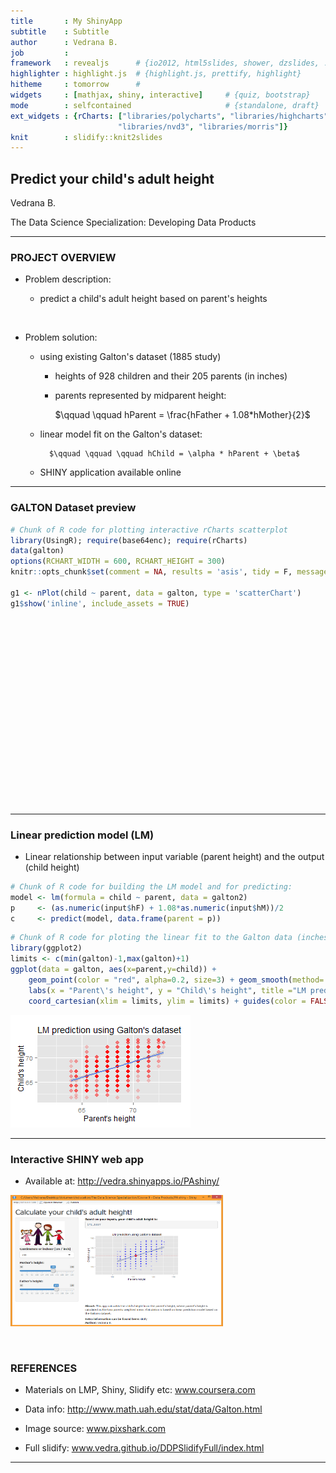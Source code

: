 ```yaml
---
title       : My ShinyApp
subtitle    : Subtitle
author      : Vedrana B.
job         : 
framework   : revealjs      # {io2012, html5slides, shower, dzslides, ...}
highlighter : highlight.js  # {highlight.js, prettify, highlight}
hitheme     : tomorrow      # 
widgets     : [mathjax, shiny, interactive]     # {quiz, bootstrap}
mode        : selfcontained                     # {standalone, draft}
ext_widgets : {rCharts: ["libraries/polycharts", "libraries/highcharts", 
                        "libraries/nvd3", "libraries/morris"]} 
knit        : slidify::knit2slides
---
```



## Predict your child's adult height

Vedrana B.

The Data Science Specialization: Developing Data Products


---

### PROJECT OVERVIEW

- Problem description: 
  
  - predict a child's adult height based on parent's heights

<p> &nbsp </p>

- Problem solution:

  - using existing Galton's dataset (1885 study)
  
      - heights of 928 children and their 205 parents (in inches)
    
      - parents represented by midparent height: 
    
          $\qquad \qquad hParent = \frac{hFather + 1.08*hMother}{2}$
      
  - linear model fit on the Galton's dataset:
  
          $\qquad \qquad \qquad hChild = \alpha * hParent + \beta$
  
  - SHINY application available online

---

### GALTON Dataset preview 




```r
# Chunk of R code for plotting interactive rCharts scatterplot
library(UsingR); require(base64enc); require(rCharts)
data(galton)
options(RCHART_WIDTH = 600, RCHART_HEIGHT = 300)
knitr::opts_chunk$set(comment = NA, results = 'asis', tidy = F, message = T)

g1 <- nPlot(child ~ parent, data = galton, type = 'scatterChart')
g1$show('inline', include_assets = TRUE)
```

<link rel='stylesheet' href=C:/Users/Vedrana/Documents/R/win-library/3.2/rCharts/libraries/nvd3/css/nv.d3.css>
<link rel='stylesheet' href=C:/Users/Vedrana/Documents/R/win-library/3.2/rCharts/libraries/nvd3/css/rNVD3.css>
<script type='text/javascript' src=C:/Users/Vedrana/Documents/R/win-library/3.2/rCharts/libraries/nvd3/js/jquery-1.8.2.min.js></script>
<script type='text/javascript' src=C:/Users/Vedrana/Documents/R/win-library/3.2/rCharts/libraries/nvd3/js/d3.v3.min.js></script>
<script type='text/javascript' src=C:/Users/Vedrana/Documents/R/win-library/3.2/rCharts/libraries/nvd3/js/nv.d3.min-new.js></script>
<script type='text/javascript' src=C:/Users/Vedrana/Documents/R/win-library/3.2/rCharts/libraries/nvd3/js/fisheye.js></script> 
 <style>
  .rChart {
    display: block;
    margin-left: auto; 
    margin-right: auto;
    width: 600px;
    height: 300px;
  }  
  </style>
<div id = 'chart151464a01ab3' class = 'rChart nvd3'></div>
<script type='text/javascript'>
 $(document).ready(function(){
      drawchart151464a01ab3()
    });
    function drawchart151464a01ab3(){  
      var opts = {
 "dom": "chart151464a01ab3",
"width":    600,
"height":    300,
"x": "parent",
"y": "child",
"type": "scatterChart",
"id": "chart151464a01ab3" 
},
        data = [
 {
 "child":           61.7,
"parent":           70.5 
},
{
 "child":           61.7,
"parent":           68.5 
},
{
 "child":           61.7,
"parent":           65.5 
},
{
 "child":           61.7,
"parent":           64.5 
},
{
 "child":           61.7,
"parent":             64 
},
{
 "child":           62.2,
"parent":           67.5 
},
{
 "child":           62.2,
"parent":           67.5 
},
{
 "child":           62.2,
"parent":           67.5 
},
{
 "child":           62.2,
"parent":           66.5 
},
{
 "child":           62.2,
"parent":           66.5 
},
{
 "child":           62.2,
"parent":           66.5 
},
{
 "child":           62.2,
"parent":           64.5 
},
{
 "child":           63.2,
"parent":           70.5 
},
{
 "child":           63.2,
"parent":           69.5 
},
{
 "child":           63.2,
"parent":           68.5 
},
{
 "child":           63.2,
"parent":           68.5 
},
{
 "child":           63.2,
"parent":           68.5 
},
{
 "child":           63.2,
"parent":           68.5 
},
{
 "child":           63.2,
"parent":           68.5 
},
{
 "child":           63.2,
"parent":           68.5 
},
{
 "child":           63.2,
"parent":           68.5 
},
{
 "child":           63.2,
"parent":           67.5 
},
{
 "child":           63.2,
"parent":           67.5 
},
{
 "child":           63.2,
"parent":           67.5 
},
{
 "child":           63.2,
"parent":           67.5 
},
{
 "child":           63.2,
"parent":           67.5 
},
{
 "child":           63.2,
"parent":           66.5 
},
{
 "child":           63.2,
"parent":           66.5 
},
{
 "child":           63.2,
"parent":           66.5 
},
{
 "child":           63.2,
"parent":           65.5 
},
{
 "child":           63.2,
"parent":           65.5 
},
{
 "child":           63.2,
"parent":           65.5 
},
{
 "child":           63.2,
"parent":           65.5 
},
{
 "child":           63.2,
"parent":           65.5 
},
{
 "child":           63.2,
"parent":           65.5 
},
{
 "child":           63.2,
"parent":           65.5 
},
{
 "child":           63.2,
"parent":           65.5 
},
{
 "child":           63.2,
"parent":           65.5 
},
{
 "child":           63.2,
"parent":           64.5 
},
{
 "child":           63.2,
"parent":           64.5 
},
{
 "child":           63.2,
"parent":           64.5 
},
{
 "child":           63.2,
"parent":           64.5 
},
{
 "child":           63.2,
"parent":             64 
},
{
 "child":           63.2,
"parent":             64 
},
{
 "child":           64.2,
"parent":           69.5 
},
{
 "child":           64.2,
"parent":           69.5 
},
{
 "child":           64.2,
"parent":           69.5 
},
{
 "child":           64.2,
"parent":           69.5 
},
{
 "child":           64.2,
"parent":           69.5 
},
{
 "child":           64.2,
"parent":           69.5 
},
{
 "child":           64.2,
"parent":           69.5 
},
{
 "child":           64.2,
"parent":           69.5 
},
{
 "child":           64.2,
"parent":           69.5 
},
{
 "child":           64.2,
"parent":           69.5 
},
{
 "child":           64.2,
"parent":           69.5 
},
{
 "child":           64.2,
"parent":           69.5 
},
{
 "child":           64.2,
"parent":           69.5 
},
{
 "child":           64.2,
"parent":           69.5 
},
{
 "child":           64.2,
"parent":           69.5 
},
{
 "child":           64.2,
"parent":           69.5 
},
{
 "child":           64.2,
"parent":           68.5 
},
{
 "child":           64.2,
"parent":           68.5 
},
{
 "child":           64.2,
"parent":           68.5 
},
{
 "child":           64.2,
"parent":           68.5 
},
{
 "child":           64.2,
"parent":           68.5 
},
{
 "child":           64.2,
"parent":           68.5 
},
{
 "child":           64.2,
"parent":           68.5 
},
{
 "child":           64.2,
"parent":           68.5 
},
{
 "child":           64.2,
"parent":           68.5 
},
{
 "child":           64.2,
"parent":           68.5 
},
{
 "child":           64.2,
"parent":           68.5 
},
{
 "child":           64.2,
"parent":           67.5 
},
{
 "child":           64.2,
"parent":           67.5 
},
{
 "child":           64.2,
"parent":           67.5 
},
{
 "child":           64.2,
"parent":           67.5 
},
{
 "child":           64.2,
"parent":           67.5 
},
{
 "child":           64.2,
"parent":           67.5 
},
{
 "child":           64.2,
"parent":           67.5 
},
{
 "child":           64.2,
"parent":           67.5 
},
{
 "child":           64.2,
"parent":           67.5 
},
{
 "child":           64.2,
"parent":           67.5 
},
{
 "child":           64.2,
"parent":           67.5 
},
{
 "child":           64.2,
"parent":           67.5 
},
{
 "child":           64.2,
"parent":           67.5 
},
{
 "child":           64.2,
"parent":           67.5 
},
{
 "child":           64.2,
"parent":           66.5 
},
{
 "child":           64.2,
"parent":           66.5 
},
{
 "child":           64.2,
"parent":           66.5 
},
{
 "child":           64.2,
"parent":           66.5 
},
{
 "child":           64.2,
"parent":           66.5 
},
{
 "child":           64.2,
"parent":           65.5 
},
{
 "child":           64.2,
"parent":           65.5 
},
{
 "child":           64.2,
"parent":           65.5 
},
{
 "child":           64.2,
"parent":           65.5 
},
{
 "child":           64.2,
"parent":           65.5 
},
{
 "child":           64.2,
"parent":           64.5 
},
{
 "child":           64.2,
"parent":           64.5 
},
{
 "child":           64.2,
"parent":           64.5 
},
{
 "child":           64.2,
"parent":           64.5 
},
{
 "child":           64.2,
"parent":             64 
},
{
 "child":           64.2,
"parent":             64 
},
{
 "child":           64.2,
"parent":             64 
},
{
 "child":           64.2,
"parent":             64 
},
{
 "child":           65.2,
"parent":           71.5 
},
{
 "child":           65.2,
"parent":           70.5 
},
{
 "child":           65.2,
"parent":           69.5 
},
{
 "child":           65.2,
"parent":           69.5 
},
{
 "child":           65.2,
"parent":           69.5 
},
{
 "child":           65.2,
"parent":           69.5 
},
{
 "child":           65.2,
"parent":           68.5 
},
{
 "child":           65.2,
"parent":           68.5 
},
{
 "child":           65.2,
"parent":           68.5 
},
{
 "child":           65.2,
"parent":           68.5 
},
{
 "child":           65.2,
"parent":           68.5 
},
{
 "child":           65.2,
"parent":           68.5 
},
{
 "child":           65.2,
"parent":           68.5 
},
{
 "child":           65.2,
"parent":           68.5 
},
{
 "child":           65.2,
"parent":           68.5 
},
{
 "child":           65.2,
"parent":           68.5 
},
{
 "child":           65.2,
"parent":           68.5 
},
{
 "child":           65.2,
"parent":           68.5 
},
{
 "child":           65.2,
"parent":           68.5 
},
{
 "child":           65.2,
"parent":           68.5 
},
{
 "child":           65.2,
"parent":           68.5 
},
{
 "child":           65.2,
"parent":           68.5 
},
{
 "child":           65.2,
"parent":           67.5 
},
{
 "child":           65.2,
"parent":           67.5 
},
{
 "child":           65.2,
"parent":           67.5 
},
{
 "child":           65.2,
"parent":           67.5 
},
{
 "child":           65.2,
"parent":           67.5 
},
{
 "child":           65.2,
"parent":           67.5 
},
{
 "child":           65.2,
"parent":           67.5 
},
{
 "child":           65.2,
"parent":           67.5 
},
{
 "child":           65.2,
"parent":           67.5 
},
{
 "child":           65.2,
"parent":           67.5 
},
{
 "child":           65.2,
"parent":           67.5 
},
{
 "child":           65.2,
"parent":           67.5 
},
{
 "child":           65.2,
"parent":           67.5 
},
{
 "child":           65.2,
"parent":           67.5 
},
{
 "child":           65.2,
"parent":           67.5 
},
{
 "child":           65.2,
"parent":           66.5 
},
{
 "child":           65.2,
"parent":           66.5 
},
{
 "child":           65.2,
"parent":           65.5 
},
{
 "child":           65.2,
"parent":           65.5 
},
{
 "child":           65.2,
"parent":           65.5 
},
{
 "child":           65.2,
"parent":           65.5 
},
{
 "child":           65.2,
"parent":           65.5 
},
{
 "child":           65.2,
"parent":           65.5 
},
{
 "child":           65.2,
"parent":           65.5 
},
{
 "child":           65.2,
"parent":           64.5 
},
{
 "child":           65.2,
"parent":             64 
},
{
 "child":           66.2,
"parent":           71.5 
},
{
 "child":           66.2,
"parent":           71.5 
},
{
 "child":           66.2,
"parent":           71.5 
},
{
 "child":           66.2,
"parent":           70.5 
},
{
 "child":           66.2,
"parent":           69.5 
},
{
 "child":           66.2,
"parent":           69.5 
},
{
 "child":           66.2,
"parent":           69.5 
},
{
 "child":           66.2,
"parent":           69.5 
},
{
 "child":           66.2,
"parent":           69.5 
},
{
 "child":           66.2,
"parent":           69.5 
},
{
 "child":           66.2,
"parent":           69.5 
},
{
 "child":           66.2,
"parent":           69.5 
},
{
 "child":           66.2,
"parent":           69.5 
},
{
 "child":           66.2,
"parent":           69.5 
},
{
 "child":           66.2,
"parent":           69.5 
},
{
 "child":           66.2,
"parent":           69.5 
},
{
 "child":           66.2,
"parent":           69.5 
},
{
 "child":           66.2,
"parent":           69.5 
},
{
 "child":           66.2,
"parent":           69.5 
},
{
 "child":           66.2,
"parent":           69.5 
},
{
 "child":           66.2,
"parent":           69.5 
},
{
 "child":           66.2,
"parent":           68.5 
},
{
 "child":           66.2,
"parent":           68.5 
},
{
 "child":           66.2,
"parent":           68.5 
},
{
 "child":           66.2,
"parent":           68.5 
},
{
 "child":           66.2,
"parent":           68.5 
},
{
 "child":           66.2,
"parent":           68.5 
},
{
 "child":           66.2,
"parent":           68.5 
},
{
 "child":           66.2,
"parent":           68.5 
},
{
 "child":           66.2,
"parent":           68.5 
},
{
 "child":           66.2,
"parent":           68.5 
},
{
 "child":           66.2,
"parent":           68.5 
},
{
 "child":           66.2,
"parent":           68.5 
},
{
 "child":           66.2,
"parent":           68.5 
},
{
 "child":           66.2,
"parent":           68.5 
},
{
 "child":           66.2,
"parent":           68.5 
},
{
 "child":           66.2,
"parent":           68.5 
},
{
 "child":           66.2,
"parent":           68.5 
},
{
 "child":           66.2,
"parent":           68.5 
},
{
 "child":           66.2,
"parent":           68.5 
},
{
 "child":           66.2,
"parent":           68.5 
},
{
 "child":           66.2,
"parent":           68.5 
},
{
 "child":           66.2,
"parent":           68.5 
},
{
 "child":           66.2,
"parent":           68.5 
},
{
 "child":           66.2,
"parent":           68.5 
},
{
 "child":           66.2,
"parent":           68.5 
},
{
 "child":           66.2,
"parent":           67.5 
},
{
 "child":           66.2,
"parent":           67.5 
},
{
 "child":           66.2,
"parent":           67.5 
},
{
 "child":           66.2,
"parent":           67.5 
},
{
 "child":           66.2,
"parent":           67.5 
},
{
 "child":           66.2,
"parent":           67.5 
},
{
 "child":           66.2,
"parent":           67.5 
},
{
 "child":           66.2,
"parent":           67.5 
},
{
 "child":           66.2,
"parent":           67.5 
},
{
 "child":           66.2,
"parent":           67.5 
},
{
 "child":           66.2,
"parent":           67.5 
},
{
 "child":           66.2,
"parent":           67.5 
},
{
 "child":           66.2,
"parent":           67.5 
},
{
 "child":           66.2,
"parent":           67.5 
},
{
 "child":           66.2,
"parent":           67.5 
},
{
 "child":           66.2,
"parent":           67.5 
},
{
 "child":           66.2,
"parent":           67.5 
},
{
 "child":           66.2,
"parent":           67.5 
},
{
 "child":           66.2,
"parent":           67.5 
},
{
 "child":           66.2,
"parent":           67.5 
},
{
 "child":           66.2,
"parent":           67.5 
},
{
 "child":           66.2,
"parent":           67.5 
},
{
 "child":           66.2,
"parent":           67.5 
},
{
 "child":           66.2,
"parent":           67.5 
},
{
 "child":           66.2,
"parent":           67.5 
},
{
 "child":           66.2,
"parent":           67.5 
},
{
 "child":           66.2,
"parent":           67.5 
},
{
 "child":           66.2,
"parent":           67.5 
},
{
 "child":           66.2,
"parent":           67.5 
},
{
 "child":           66.2,
"parent":           67.5 
},
{
 "child":           66.2,
"parent":           67.5 
},
{
 "child":           66.2,
"parent":           67.5 
},
{
 "child":           66.2,
"parent":           67.5 
},
{
 "child":           66.2,
"parent":           67.5 
},
{
 "child":           66.2,
"parent":           67.5 
},
{
 "child":           66.2,
"parent":           67.5 
},
{
 "child":           66.2,
"parent":           66.5 
},
{
 "child":           66.2,
"parent":           66.5 
},
{
 "child":           66.2,
"parent":           66.5 
},
{
 "child":           66.2,
"parent":           66.5 
},
{
 "child":           66.2,
"parent":           66.5 
},
{
 "child":           66.2,
"parent":           66.5 
},
{
 "child":           66.2,
"parent":           66.5 
},
{
 "child":           66.2,
"parent":           66.5 
},
{
 "child":           66.2,
"parent":           66.5 
},
{
 "child":           66.2,
"parent":           66.5 
},
{
 "child":           66.2,
"parent":           66.5 
},
{
 "child":           66.2,
"parent":           66.5 
},
{
 "child":           66.2,
"parent":           66.5 
},
{
 "child":           66.2,
"parent":           66.5 
},
{
 "child":           66.2,
"parent":           66.5 
},
{
 "child":           66.2,
"parent":           66.5 
},
{
 "child":           66.2,
"parent":           66.5 
},
{
 "child":           66.2,
"parent":           65.5 
},
{
 "child":           66.2,
"parent":           65.5 
},
{
 "child":           66.2,
"parent":           65.5 
},
{
 "child":           66.2,
"parent":           65.5 
},
{
 "child":           66.2,
"parent":           65.5 
},
{
 "child":           66.2,
"parent":           65.5 
},
{
 "child":           66.2,
"parent":           65.5 
},
{
 "child":           66.2,
"parent":           65.5 
},
{
 "child":           66.2,
"parent":           65.5 
},
{
 "child":           66.2,
"parent":           65.5 
},
{
 "child":           66.2,
"parent":           65.5 
},
{
 "child":           66.2,
"parent":           64.5 
},
{
 "child":           66.2,
"parent":           64.5 
},
{
 "child":           66.2,
"parent":           64.5 
},
{
 "child":           66.2,
"parent":           64.5 
},
{
 "child":           66.2,
"parent":           64.5 
},
{
 "child":           66.2,
"parent":             64 
},
{
 "child":           66.2,
"parent":             64 
},
{
 "child":           67.2,
"parent":           71.5 
},
{
 "child":           67.2,
"parent":           71.5 
},
{
 "child":           67.2,
"parent":           71.5 
},
{
 "child":           67.2,
"parent":           71.5 
},
{
 "child":           67.2,
"parent":           70.5 
},
{
 "child":           67.2,
"parent":           70.5 
},
{
 "child":           67.2,
"parent":           70.5 
},
{
 "child":           67.2,
"parent":           69.5 
},
{
 "child":           67.2,
"parent":           69.5 
},
{
 "child":           67.2,
"parent":           69.5 
},
{
 "child":           67.2,
"parent":           69.5 
},
{
 "child":           67.2,
"parent":           69.5 
},
{
 "child":           67.2,
"parent":           69.5 
},
{
 "child":           67.2,
"parent":           69.5 
},
{
 "child":           67.2,
"parent":           69.5 
},
{
 "child":           67.2,
"parent":           69.5 
},
{
 "child":           67.2,
"parent":           69.5 
},
{
 "child":           67.2,
"parent":           69.5 
},
{
 "child":           67.2,
"parent":           69.5 
},
{
 "child":           67.2,
"parent":           69.5 
},
{
 "child":           67.2,
"parent":           69.5 
},
{
 "child":           67.2,
"parent":           69.5 
},
{
 "child":           67.2,
"parent":           69.5 
},
{
 "child":           67.2,
"parent":           69.5 
},
{
 "child":           67.2,
"parent":           69.5 
},
{
 "child":           67.2,
"parent":           69.5 
},
{
 "child":           67.2,
"parent":           69.5 
},
{
 "child":           67.2,
"parent":           69.5 
},
{
 "child":           67.2,
"parent":           69.5 
},
{
 "child":           67.2,
"parent":           69.5 
},
{
 "child":           67.2,
"parent":           69.5 
},
{
 "child":           67.2,
"parent":           69.5 
},
{
 "child":           67.2,
"parent":           69.5 
},
{
 "child":           67.2,
"parent":           69.5 
},
{
 "child":           67.2,
"parent":           68.5 
},
{
 "child":           67.2,
"parent":           68.5 
},
{
 "child":           67.2,
"parent":           68.5 
},
{
 "child":           67.2,
"parent":           68.5 
},
{
 "child":           67.2,
"parent":           68.5 
},
{
 "child":           67.2,
"parent":           68.5 
},
{
 "child":           67.2,
"parent":           68.5 
},
{
 "child":           67.2,
"parent":           68.5 
},
{
 "child":           67.2,
"parent":           68.5 
},
{
 "child":           67.2,
"parent":           68.5 
},
{
 "child":           67.2,
"parent":           68.5 
},
{
 "child":           67.2,
"parent":           68.5 
},
{
 "child":           67.2,
"parent":           68.5 
},
{
 "child":           67.2,
"parent":           68.5 
},
{
 "child":           67.2,
"parent":           68.5 
},
{
 "child":           67.2,
"parent":           68.5 
},
{
 "child":           67.2,
"parent":           68.5 
},
{
 "child":           67.2,
"parent":           68.5 
},
{
 "child":           67.2,
"parent":           68.5 
},
{
 "child":           67.2,
"parent":           68.5 
},
{
 "child":           67.2,
"parent":           68.5 
},
{
 "child":           67.2,
"parent":           68.5 
},
{
 "child":           67.2,
"parent":           68.5 
},
{
 "child":           67.2,
"parent":           68.5 
},
{
 "child":           67.2,
"parent":           68.5 
},
{
 "child":           67.2,
"parent":           68.5 
},
{
 "child":           67.2,
"parent":           68.5 
},
{
 "child":           67.2,
"parent":           68.5 
},
{
 "child":           67.2,
"parent":           68.5 
},
{
 "child":           67.2,
"parent":           68.5 
},
{
 "child":           67.2,
"parent":           68.5 
},
{
 "child":           67.2,
"parent":           67.5 
},
{
 "child":           67.2,
"parent":           67.5 
},
{
 "child":           67.2,
"parent":           67.5 
},
{
 "child":           67.2,
"parent":           67.5 
},
{
 "child":           67.2,
"parent":           67.5 
},
{
 "child":           67.2,
"parent":           67.5 
},
{
 "child":           67.2,
"parent":           67.5 
},
{
 "child":           67.2,
"parent":           67.5 
},
{
 "child":           67.2,
"parent":           67.5 
},
{
 "child":           67.2,
"parent":           67.5 
},
{
 "child":           67.2,
"parent":           67.5 
},
{
 "child":           67.2,
"parent":           67.5 
},
{
 "child":           67.2,
"parent":           67.5 
},
{
 "child":           67.2,
"parent":           67.5 
},
{
 "child":           67.2,
"parent":           67.5 
},
{
 "child":           67.2,
"parent":           67.5 
},
{
 "child":           67.2,
"parent":           67.5 
},
{
 "child":           67.2,
"parent":           67.5 
},
{
 "child":           67.2,
"parent":           67.5 
},
{
 "child":           67.2,
"parent":           67.5 
},
{
 "child":           67.2,
"parent":           67.5 
},
{
 "child":           67.2,
"parent":           67.5 
},
{
 "child":           67.2,
"parent":           67.5 
},
{
 "child":           67.2,
"parent":           67.5 
},
{
 "child":           67.2,
"parent":           67.5 
},
{
 "child":           67.2,
"parent":           67.5 
},
{
 "child":           67.2,
"parent":           67.5 
},
{
 "child":           67.2,
"parent":           67.5 
},
{
 "child":           67.2,
"parent":           67.5 
},
{
 "child":           67.2,
"parent":           67.5 
},
{
 "child":           67.2,
"parent":           67.5 
},
{
 "child":           67.2,
"parent":           67.5 
},
{
 "child":           67.2,
"parent":           67.5 
},
{
 "child":           67.2,
"parent":           67.5 
},
{
 "child":           67.2,
"parent":           67.5 
},
{
 "child":           67.2,
"parent":           67.5 
},
{
 "child":           67.2,
"parent":           67.5 
},
{
 "child":           67.2,
"parent":           67.5 
},
{
 "child":           67.2,
"parent":           66.5 
},
{
 "child":           67.2,
"parent":           66.5 
},
{
 "child":           67.2,
"parent":           66.5 
},
{
 "child":           67.2,
"parent":           66.5 
},
{
 "child":           67.2,
"parent":           66.5 
},
{
 "child":           67.2,
"parent":           66.5 
},
{
 "child":           67.2,
"parent":           66.5 
},
{
 "child":           67.2,
"parent":           66.5 
},
{
 "child":           67.2,
"parent":           66.5 
},
{
 "child":           67.2,
"parent":           66.5 
},
{
 "child":           67.2,
"parent":           66.5 
},
{
 "child":           67.2,
"parent":           66.5 
},
{
 "child":           67.2,
"parent":           66.5 
},
{
 "child":           67.2,
"parent":           66.5 
},
{
 "child":           67.2,
"parent":           66.5 
},
{
 "child":           67.2,
"parent":           66.5 
},
{
 "child":           67.2,
"parent":           66.5 
},
{
 "child":           67.2,
"parent":           65.5 
},
{
 "child":           67.2,
"parent":           65.5 
},
{
 "child":           67.2,
"parent":           65.5 
},
{
 "child":           67.2,
"parent":           65.5 
},
{
 "child":           67.2,
"parent":           65.5 
},
{
 "child":           67.2,
"parent":           65.5 
},
{
 "child":           67.2,
"parent":           65.5 
},
{
 "child":           67.2,
"parent":           65.5 
},
{
 "child":           67.2,
"parent":           65.5 
},
{
 "child":           67.2,
"parent":           65.5 
},
{
 "child":           67.2,
"parent":           65.5 
},
{
 "child":           67.2,
"parent":           64.5 
},
{
 "child":           67.2,
"parent":           64.5 
},
{
 "child":           67.2,
"parent":           64.5 
},
{
 "child":           67.2,
"parent":           64.5 
},
{
 "child":           67.2,
"parent":           64.5 
},
{
 "child":           67.2,
"parent":             64 
},
{
 "child":           67.2,
"parent":             64 
},
{
 "child":           68.2,
"parent":           72.5 
},
{
 "child":           68.2,
"parent":           71.5 
},
{
 "child":           68.2,
"parent":           71.5 
},
{
 "child":           68.2,
"parent":           71.5 
},
{
 "child":           68.2,
"parent":           70.5 
},
{
 "child":           68.2,
"parent":           70.5 
},
{
 "child":           68.2,
"parent":           70.5 
},
{
 "child":           68.2,
"parent":           70.5 
},
{
 "child":           68.2,
"parent":           70.5 
},
{
 "child":           68.2,
"parent":           70.5 
},
{
 "child":           68.2,
"parent":           70.5 
},
{
 "child":           68.2,
"parent":           70.5 
},
{
 "child":           68.2,
"parent":           70.5 
},
{
 "child":           68.2,
"parent":           70.5 
},
{
 "child":           68.2,
"parent":           70.5 
},
{
 "child":           68.2,
"parent":           70.5 
},
{
 "child":           68.2,
"parent":           69.5 
},
{
 "child":           68.2,
"parent":           69.5 
},
{
 "child":           68.2,
"parent":           69.5 
},
{
 "child":           68.2,
"parent":           69.5 
},
{
 "child":           68.2,
"parent":           69.5 
},
{
 "child":           68.2,
"parent":           69.5 
},
{
 "child":           68.2,
"parent":           69.5 
},
{
 "child":           68.2,
"parent":           69.5 
},
{
 "child":           68.2,
"parent":           69.5 
},
{
 "child":           68.2,
"parent":           69.5 
},
{
 "child":           68.2,
"parent":           69.5 
},
{
 "child":           68.2,
"parent":           69.5 
},
{
 "child":           68.2,
"parent":           69.5 
},
{
 "child":           68.2,
"parent":           69.5 
},
{
 "child":           68.2,
"parent":           69.5 
},
{
 "child":           68.2,
"parent":           69.5 
},
{
 "child":           68.2,
"parent":           69.5 
},
{
 "child":           68.2,
"parent":           69.5 
},
{
 "child":           68.2,
"parent":           69.5 
},
{
 "child":           68.2,
"parent":           69.5 
},
{
 "child":           68.2,
"parent":           68.5 
},
{
 "child":           68.2,
"parent":           68.5 
},
{
 "child":           68.2,
"parent":           68.5 
},
{
 "child":           68.2,
"parent":           68.5 
},
{
 "child":           68.2,
"parent":           68.5 
},
{
 "child":           68.2,
"parent":           68.5 
},
{
 "child":           68.2,
"parent":           68.5 
},
{
 "child":           68.2,
"parent":           68.5 
},
{
 "child":           68.2,
"parent":           68.5 
},
{
 "child":           68.2,
"parent":           68.5 
},
{
 "child":           68.2,
"parent":           68.5 
},
{
 "child":           68.2,
"parent":           68.5 
},
{
 "child":           68.2,
"parent":           68.5 
},
{
 "child":           68.2,
"parent":           68.5 
},
{
 "child":           68.2,
"parent":           68.5 
},
{
 "child":           68.2,
"parent":           68.5 
},
{
 "child":           68.2,
"parent":           68.5 
},
{
 "child":           68.2,
"parent":           68.5 
},
{
 "child":           68.2,
"parent":           68.5 
},
{
 "child":           68.2,
"parent":           68.5 
},
{
 "child":           68.2,
"parent":           68.5 
},
{
 "child":           68.2,
"parent":           68.5 
},
{
 "child":           68.2,
"parent":           68.5 
},
{
 "child":           68.2,
"parent":           68.5 
},
{
 "child":           68.2,
"parent":           68.5 
},
{
 "child":           68.2,
"parent":           68.5 
},
{
 "child":           68.2,
"parent":           68.5 
},
{
 "child":           68.2,
"parent":           68.5 
},
{
 "child":           68.2,
"parent":           68.5 
},
{
 "child":           68.2,
"parent":           68.5 
},
{
 "child":           68.2,
"parent":           68.5 
},
{
 "child":           68.2,
"parent":           68.5 
},
{
 "child":           68.2,
"parent":           68.5 
},
{
 "child":           68.2,
"parent":           68.5 
},
{
 "child":           68.2,
"parent":           67.5 
},
{
 "child":           68.2,
"parent":           67.5 
},
{
 "child":           68.2,
"parent":           67.5 
},
{
 "child":           68.2,
"parent":           67.5 
},
{
 "child":           68.2,
"parent":           67.5 
},
{
 "child":           68.2,
"parent":           67.5 
},
{
 "child":           68.2,
"parent":           67.5 
},
{
 "child":           68.2,
"parent":           67.5 
},
{
 "child":           68.2,
"parent":           67.5 
},
{
 "child":           68.2,
"parent":           67.5 
},
{
 "child":           68.2,
"parent":           67.5 
},
{
 "child":           68.2,
"parent":           67.5 
},
{
 "child":           68.2,
"parent":           67.5 
},
{
 "child":           68.2,
"parent":           67.5 
},
{
 "child":           68.2,
"parent":           67.5 
},
{
 "child":           68.2,
"parent":           67.5 
},
{
 "child":           68.2,
"parent":           67.5 
},
{
 "child":           68.2,
"parent":           67.5 
},
{
 "child":           68.2,
"parent":           67.5 
},
{
 "child":           68.2,
"parent":           67.5 
},
{
 "child":           68.2,
"parent":           67.5 
},
{
 "child":           68.2,
"parent":           67.5 
},
{
 "child":           68.2,
"parent":           67.5 
},
{
 "child":           68.2,
"parent":           67.5 
},
{
 "child":           68.2,
"parent":           67.5 
},
{
 "child":           68.2,
"parent":           67.5 
},
{
 "child":           68.2,
"parent":           67.5 
},
{
 "child":           68.2,
"parent":           67.5 
},
{
 "child":           68.2,
"parent":           66.5 
},
{
 "child":           68.2,
"parent":           66.5 
},
{
 "child":           68.2,
"parent":           66.5 
},
{
 "child":           68.2,
"parent":           66.5 
},
{
 "child":           68.2,
"parent":           66.5 
},
{
 "child":           68.2,
"parent":           66.5 
},
{
 "child":           68.2,
"parent":           66.5 
},
{
 "child":           68.2,
"parent":           66.5 
},
{
 "child":           68.2,
"parent":           66.5 
},
{
 "child":           68.2,
"parent":           66.5 
},
{
 "child":           68.2,
"parent":           66.5 
},
{
 "child":           68.2,
"parent":           66.5 
},
{
 "child":           68.2,
"parent":           66.5 
},
{
 "child":           68.2,
"parent":           66.5 
},
{
 "child":           68.2,
"parent":           65.5 
},
{
 "child":           68.2,
"parent":           65.5 
},
{
 "child":           68.2,
"parent":           65.5 
},
{
 "child":           68.2,
"parent":           65.5 
},
{
 "child":           68.2,
"parent":           65.5 
},
{
 "child":           68.2,
"parent":           65.5 
},
{
 "child":           68.2,
"parent":           65.5 
},
{
 "child":           68.2,
"parent":             64 
},
{
 "child":           69.2,
"parent":           72.5 
},
{
 "child":           69.2,
"parent":           72.5 
},
{
 "child":           69.2,
"parent":           71.5 
},
{
 "child":           69.2,
"parent":           71.5 
},
{
 "child":           69.2,
"parent":           71.5 
},
{
 "child":           69.2,
"parent":           71.5 
},
{
 "child":           69.2,
"parent":           71.5 
},
{
 "child":           69.2,
"parent":           70.5 
},
{
 "child":           69.2,
"parent":           70.5 
},
{
 "child":           69.2,
"parent":           70.5 
},
{
 "child":           69.2,
"parent":           70.5 
},
{
 "child":           69.2,
"parent":           70.5 
},
{
 "child":           69.2,
"parent":           70.5 
},
{
 "child":           69.2,
"parent":           70.5 
},
{
 "child":           69.2,
"parent":           70.5 
},
{
 "child":           69.2,
"parent":           70.5 
},
{
 "child":           69.2,
"parent":           70.5 
},
{
 "child":           69.2,
"parent":           70.5 
},
{
 "child":           69.2,
"parent":           70.5 
},
{
 "child":           69.2,
"parent":           70.5 
},
{
 "child":           69.2,
"parent":           70.5 
},
{
 "child":           69.2,
"parent":           70.5 
},
{
 "child":           69.2,
"parent":           70.5 
},
{
 "child":           69.2,
"parent":           70.5 
},
{
 "child":           69.2,
"parent":           70.5 
},
{
 "child":           69.2,
"parent":           69.5 
},
{
 "child":           69.2,
"parent":           69.5 
},
{
 "child":           69.2,
"parent":           69.5 
},
{
 "child":           69.2,
"parent":           69.5 
},
{
 "child":           69.2,
"parent":           69.5 
},
{
 "child":           69.2,
"parent":           69.5 
},
{
 "child":           69.2,
"parent":           69.5 
},
{
 "child":           69.2,
"parent":           69.5 
},
{
 "child":           69.2,
"parent":           69.5 
},
{
 "child":           69.2,
"parent":           69.5 
},
{
 "child":           69.2,
"parent":           69.5 
},
{
 "child":           69.2,
"parent":           69.5 
},
{
 "child":           69.2,
"parent":           69.5 
},
{
 "child":           69.2,
"parent":           69.5 
},
{
 "child":           69.2,
"parent":           69.5 
},
{
 "child":           69.2,
"parent":           69.5 
},
{
 "child":           69.2,
"parent":           69.5 
},
{
 "child":           69.2,
"parent":           69.5 
},
{
 "child":           69.2,
"parent":           69.5 
},
{
 "child":           69.2,
"parent":           69.5 
},
{
 "child":           69.2,
"parent":           69.5 
},
{
 "child":           69.2,
"parent":           69.5 
},
{
 "child":           69.2,
"parent":           69.5 
},
{
 "child":           69.2,
"parent":           69.5 
},
{
 "child":           69.2,
"parent":           69.5 
},
{
 "child":           69.2,
"parent":           69.5 
},
{
 "child":           69.2,
"parent":           69.5 
},
{
 "child":           69.2,
"parent":           69.5 
},
{
 "child":           69.2,
"parent":           69.5 
},
{
 "child":           69.2,
"parent":           69.5 
},
{
 "child":           69.2,
"parent":           69.5 
},
{
 "child":           69.2,
"parent":           69.5 
},
{
 "child":           69.2,
"parent":           69.5 
},
{
 "child":           69.2,
"parent":           68.5 
},
{
 "child":           69.2,
"parent":           68.5 
},
{
 "child":           69.2,
"parent":           68.5 
},
{
 "child":           69.2,
"parent":           68.5 
},
{
 "child":           69.2,
"parent":           68.5 
},
{
 "child":           69.2,
"parent":           68.5 
},
{
 "child":           69.2,
"parent":           68.5 
},
{
 "child":           69.2,
"parent":           68.5 
},
{
 "child":           69.2,
"parent":           68.5 
},
{
 "child":           69.2,
"parent":           68.5 
},
{
 "child":           69.2,
"parent":           68.5 
},
{
 "child":           69.2,
"parent":           68.5 
},
{
 "child":           69.2,
"parent":           68.5 
},
{
 "child":           69.2,
"parent":           68.5 
},
{
 "child":           69.2,
"parent":           68.5 
},
{
 "child":           69.2,
"parent":           68.5 
},
{
 "child":           69.2,
"parent":           68.5 
},
{
 "child":           69.2,
"parent":           68.5 
},
{
 "child":           69.2,
"parent":           68.5 
},
{
 "child":           69.2,
"parent":           68.5 
},
{
 "child":           69.2,
"parent":           68.5 
},
{
 "child":           69.2,
"parent":           68.5 
},
{
 "child":           69.2,
"parent":           68.5 
},
{
 "child":           69.2,
"parent":           68.5 
},
{
 "child":           69.2,
"parent":           68.5 
},
{
 "child":           69.2,
"parent":           68.5 
},
{
 "child":           69.2,
"parent":           68.5 
},
{
 "child":           69.2,
"parent":           68.5 
},
{
 "child":           69.2,
"parent":           68.5 
},
{
 "child":           69.2,
"parent":           68.5 
},
{
 "child":           69.2,
"parent":           68.5 
},
{
 "child":           69.2,
"parent":           68.5 
},
{
 "child":           69.2,
"parent":           68.5 
},
{
 "child":           69.2,
"parent":           68.5 
},
{
 "child":           69.2,
"parent":           68.5 
},
{
 "child":           69.2,
"parent":           68.5 
},
{
 "child":           69.2,
"parent":           68.5 
},
{
 "child":           69.2,
"parent":           68.5 
},
{
 "child":           69.2,
"parent":           68.5 
},
{
 "child":           69.2,
"parent":           68.5 
},
{
 "child":           69.2,
"parent":           68.5 
},
{
 "child":           69.2,
"parent":           68.5 
},
{
 "child":           69.2,
"parent":           68.5 
},
{
 "child":           69.2,
"parent":           68.5 
},
{
 "child":           69.2,
"parent":           68.5 
},
{
 "child":           69.2,
"parent":           68.5 
},
{
 "child":           69.2,
"parent":           68.5 
},
{
 "child":           69.2,
"parent":           68.5 
},
{
 "child":           69.2,
"parent":           67.5 
},
{
 "child":           69.2,
"parent":           67.5 
},
{
 "child":           69.2,
"parent":           67.5 
},
{
 "child":           69.2,
"parent":           67.5 
},
{
 "child":           69.2,
"parent":           67.5 
},
{
 "child":           69.2,
"parent":           67.5 
},
{
 "child":           69.2,
"parent":           67.5 
},
{
 "child":           69.2,
"parent":           67.5 
},
{
 "child":           69.2,
"parent":           67.5 
},
{
 "child":           69.2,
"parent":           67.5 
},
{
 "child":           69.2,
"parent":           67.5 
},
{
 "child":           69.2,
"parent":           67.5 
},
{
 "child":           69.2,
"parent":           67.5 
},
{
 "child":           69.2,
"parent":           67.5 
},
{
 "child":           69.2,
"parent":           67.5 
},
{
 "child":           69.2,
"parent":           67.5 
},
{
 "child":           69.2,
"parent":           67.5 
},
{
 "child":           69.2,
"parent":           67.5 
},
{
 "child":           69.2,
"parent":           67.5 
},
{
 "child":           69.2,
"parent":           67.5 
},
{
 "child":           69.2,
"parent":           67.5 
},
{
 "child":           69.2,
"parent":           67.5 
},
{
 "child":           69.2,
"parent":           67.5 
},
{
 "child":           69.2,
"parent":           67.5 
},
{
 "child":           69.2,
"parent":           67.5 
},
{
 "child":           69.2,
"parent":           67.5 
},
{
 "child":           69.2,
"parent":           67.5 
},
{
 "child":           69.2,
"parent":           67.5 
},
{
 "child":           69.2,
"parent":           67.5 
},
{
 "child":           69.2,
"parent":           67.5 
},
{
 "child":           69.2,
"parent":           67.5 
},
{
 "child":           69.2,
"parent":           67.5 
},
{
 "child":           69.2,
"parent":           67.5 
},
{
 "child":           69.2,
"parent":           67.5 
},
{
 "child":           69.2,
"parent":           67.5 
},
{
 "child":           69.2,
"parent":           67.5 
},
{
 "child":           69.2,
"parent":           67.5 
},
{
 "child":           69.2,
"parent":           67.5 
},
{
 "child":           69.2,
"parent":           66.5 
},
{
 "child":           69.2,
"parent":           66.5 
},
{
 "child":           69.2,
"parent":           66.5 
},
{
 "child":           69.2,
"parent":           66.5 
},
{
 "child":           69.2,
"parent":           66.5 
},
{
 "child":           69.2,
"parent":           66.5 
},
{
 "child":           69.2,
"parent":           66.5 
},
{
 "child":           69.2,
"parent":           66.5 
},
{
 "child":           69.2,
"parent":           66.5 
},
{
 "child":           69.2,
"parent":           66.5 
},
{
 "child":           69.2,
"parent":           66.5 
},
{
 "child":           69.2,
"parent":           66.5 
},
{
 "child":           69.2,
"parent":           66.5 
},
{
 "child":           69.2,
"parent":           65.5 
},
{
 "child":           69.2,
"parent":           65.5 
},
{
 "child":           69.2,
"parent":           65.5 
},
{
 "child":           69.2,
"parent":           65.5 
},
{
 "child":           69.2,
"parent":           65.5 
},
{
 "child":           69.2,
"parent":           65.5 
},
{
 "child":           69.2,
"parent":           65.5 
},
{
 "child":           69.2,
"parent":           64.5 
},
{
 "child":           69.2,
"parent":           64.5 
},
{
 "child":           69.2,
"parent":             64 
},
{
 "child":           70.2,
"parent":           72.5 
},
{
 "child":           70.2,
"parent":           71.5 
},
{
 "child":           70.2,
"parent":           71.5 
},
{
 "child":           70.2,
"parent":           71.5 
},
{
 "child":           70.2,
"parent":           71.5 
},
{
 "child":           70.2,
"parent":           71.5 
},
{
 "child":           70.2,
"parent":           71.5 
},
{
 "child":           70.2,
"parent":           71.5 
},
{
 "child":           70.2,
"parent":           71.5 
},
{
 "child":           70.2,
"parent":           71.5 
},
{
 "child":           70.2,
"parent":           71.5 
},
{
 "child":           70.2,
"parent":           70.5 
},
{
 "child":           70.2,
"parent":           70.5 
},
{
 "child":           70.2,
"parent":           70.5 
},
{
 "child":           70.2,
"parent":           70.5 
},
{
 "child":           70.2,
"parent":           70.5 
},
{
 "child":           70.2,
"parent":           70.5 
},
{
 "child":           70.2,
"parent":           70.5 
},
{
 "child":           70.2,
"parent":           70.5 
},
{
 "child":           70.2,
"parent":           70.5 
},
{
 "child":           70.2,
"parent":           70.5 
},
{
 "child":           70.2,
"parent":           70.5 
},
{
 "child":           70.2,
"parent":           70.5 
},
{
 "child":           70.2,
"parent":           70.5 
},
{
 "child":           70.2,
"parent":           70.5 
},
{
 "child":           70.2,
"parent":           69.5 
},
{
 "child":           70.2,
"parent":           69.5 
},
{
 "child":           70.2,
"parent":           69.5 
},
{
 "child":           70.2,
"parent":           69.5 
},
{
 "child":           70.2,
"parent":           69.5 
},
{
 "child":           70.2,
"parent":           69.5 
},
{
 "child":           70.2,
"parent":           69.5 
},
{
 "child":           70.2,
"parent":           69.5 
},
{
 "child":           70.2,
"parent":           69.5 
},
{
 "child":           70.2,
"parent":           69.5 
},
{
 "child":           70.2,
"parent":           69.5 
},
{
 "child":           70.2,
"parent":           69.5 
},
{
 "child":           70.2,
"parent":           69.5 
},
{
 "child":           70.2,
"parent":           69.5 
},
{
 "child":           70.2,
"parent":           69.5 
},
{
 "child":           70.2,
"parent":           69.5 
},
{
 "child":           70.2,
"parent":           69.5 
},
{
 "child":           70.2,
"parent":           69.5 
},
{
 "child":           70.2,
"parent":           69.5 
},
{
 "child":           70.2,
"parent":           69.5 
},
{
 "child":           70.2,
"parent":           69.5 
},
{
 "child":           70.2,
"parent":           69.5 
},
{
 "child":           70.2,
"parent":           69.5 
},
{
 "child":           70.2,
"parent":           69.5 
},
{
 "child":           70.2,
"parent":           69.5 
},
{
 "child":           70.2,
"parent":           68.5 
},
{
 "child":           70.2,
"parent":           68.5 
},
{
 "child":           70.2,
"parent":           68.5 
},
{
 "child":           70.2,
"parent":           68.5 
},
{
 "child":           70.2,
"parent":           68.5 
},
{
 "child":           70.2,
"parent":           68.5 
},
{
 "child":           70.2,
"parent":           68.5 
},
{
 "child":           70.2,
"parent":           68.5 
},
{
 "child":           70.2,
"parent":           68.5 
},
{
 "child":           70.2,
"parent":           68.5 
},
{
 "child":           70.2,
"parent":           68.5 
},
{
 "child":           70.2,
"parent":           68.5 
},
{
 "child":           70.2,
"parent":           68.5 
},
{
 "child":           70.2,
"parent":           68.5 
},
{
 "child":           70.2,
"parent":           68.5 
},
{
 "child":           70.2,
"parent":           68.5 
},
{
 "child":           70.2,
"parent":           68.5 
},
{
 "child":           70.2,
"parent":           68.5 
},
{
 "child":           70.2,
"parent":           68.5 
},
{
 "child":           70.2,
"parent":           68.5 
},
{
 "child":           70.2,
"parent":           68.5 
},
{
 "child":           70.2,
"parent":           67.5 
},
{
 "child":           70.2,
"parent":           67.5 
},
{
 "child":           70.2,
"parent":           67.5 
},
{
 "child":           70.2,
"parent":           67.5 
},
{
 "child":           70.2,
"parent":           67.5 
},
{
 "child":           70.2,
"parent":           67.5 
},
{
 "child":           70.2,
"parent":           67.5 
},
{
 "child":           70.2,
"parent":           67.5 
},
{
 "child":           70.2,
"parent":           67.5 
},
{
 "child":           70.2,
"parent":           67.5 
},
{
 "child":           70.2,
"parent":           67.5 
},
{
 "child":           70.2,
"parent":           67.5 
},
{
 "child":           70.2,
"parent":           67.5 
},
{
 "child":           70.2,
"parent":           67.5 
},
{
 "child":           70.2,
"parent":           67.5 
},
{
 "child":           70.2,
"parent":           67.5 
},
{
 "child":           70.2,
"parent":           67.5 
},
{
 "child":           70.2,
"parent":           67.5 
},
{
 "child":           70.2,
"parent":           67.5 
},
{
 "child":           70.2,
"parent":           66.5 
},
{
 "child":           70.2,
"parent":           66.5 
},
{
 "child":           70.2,
"parent":           66.5 
},
{
 "child":           70.2,
"parent":           66.5 
},
{
 "child":           70.2,
"parent":           65.5 
},
{
 "child":           70.2,
"parent":           65.5 
},
{
 "child":           70.2,
"parent":           65.5 
},
{
 "child":           70.2,
"parent":           65.5 
},
{
 "child":           70.2,
"parent":           65.5 
},
{
 "child":           71.2,
"parent":           72.5 
},
{
 "child":           71.2,
"parent":           72.5 
},
{
 "child":           71.2,
"parent":           71.5 
},
{
 "child":           71.2,
"parent":           71.5 
},
{
 "child":           71.2,
"parent":           71.5 
},
{
 "child":           71.2,
"parent":           71.5 
},
{
 "child":           71.2,
"parent":           70.5 
},
{
 "child":           71.2,
"parent":           70.5 
},
{
 "child":           71.2,
"parent":           70.5 
},
{
 "child":           71.2,
"parent":           70.5 
},
{
 "child":           71.2,
"parent":           70.5 
},
{
 "child":           71.2,
"parent":           70.5 
},
{
 "child":           71.2,
"parent":           70.5 
},
{
 "child":           71.2,
"parent":           69.5 
},
{
 "child":           71.2,
"parent":           69.5 
},
{
 "child":           71.2,
"parent":           69.5 
},
{
 "child":           71.2,
"parent":           69.5 
},
{
 "child":           71.2,
"parent":           69.5 
},
{
 "child":           71.2,
"parent":           69.5 
},
{
 "child":           71.2,
"parent":           69.5 
},
{
 "child":           71.2,
"parent":           69.5 
},
{
 "child":           71.2,
"parent":           69.5 
},
{
 "child":           71.2,
"parent":           69.5 
},
{
 "child":           71.2,
"parent":           69.5 
},
{
 "child":           71.2,
"parent":           69.5 
},
{
 "child":           71.2,
"parent":           69.5 
},
{
 "child":           71.2,
"parent":           69.5 
},
{
 "child":           71.2,
"parent":           69.5 
},
{
 "child":           71.2,
"parent":           69.5 
},
{
 "child":           71.2,
"parent":           69.5 
},
{
 "child":           71.2,
"parent":           69.5 
},
{
 "child":           71.2,
"parent":           69.5 
},
{
 "child":           71.2,
"parent":           69.5 
},
{
 "child":           71.2,
"parent":           68.5 
},
{
 "child":           71.2,
"parent":           68.5 
},
{
 "child":           71.2,
"parent":           68.5 
},
{
 "child":           71.2,
"parent":           68.5 
},
{
 "child":           71.2,
"parent":           68.5 
},
{
 "child":           71.2,
"parent":           68.5 
},
{
 "child":           71.2,
"parent":           68.5 
},
{
 "child":           71.2,
"parent":           68.5 
},
{
 "child":           71.2,
"parent":           68.5 
},
{
 "child":           71.2,
"parent":           68.5 
},
{
 "child":           71.2,
"parent":           68.5 
},
{
 "child":           71.2,
"parent":           68.5 
},
{
 "child":           71.2,
"parent":           68.5 
},
{
 "child":           71.2,
"parent":           68.5 
},
{
 "child":           71.2,
"parent":           68.5 
},
{
 "child":           71.2,
"parent":           68.5 
},
{
 "child":           71.2,
"parent":           68.5 
},
{
 "child":           71.2,
"parent":           68.5 
},
{
 "child":           71.2,
"parent":           67.5 
},
{
 "child":           71.2,
"parent":           67.5 
},
{
 "child":           71.2,
"parent":           67.5 
},
{
 "child":           71.2,
"parent":           67.5 
},
{
 "child":           71.2,
"parent":           67.5 
},
{
 "child":           71.2,
"parent":           67.5 
},
{
 "child":           71.2,
"parent":           67.5 
},
{
 "child":           71.2,
"parent":           67.5 
},
{
 "child":           71.2,
"parent":           67.5 
},
{
 "child":           71.2,
"parent":           67.5 
},
{
 "child":           71.2,
"parent":           67.5 
},
{
 "child":           71.2,
"parent":           65.5 
},
{
 "child":           71.2,
"parent":           65.5 
},
{
 "child":           72.2,
"parent":             73 
},
{
 "child":           72.2,
"parent":           72.5 
},
{
 "child":           72.2,
"parent":           72.5 
},
{
 "child":           72.2,
"parent":           72.5 
},
{
 "child":           72.2,
"parent":           72.5 
},
{
 "child":           72.2,
"parent":           72.5 
},
{
 "child":           72.2,
"parent":           72.5 
},
{
 "child":           72.2,
"parent":           72.5 
},
{
 "child":           72.2,
"parent":           71.5 
},
{
 "child":           72.2,
"parent":           71.5 
},
{
 "child":           72.2,
"parent":           71.5 
},
{
 "child":           72.2,
"parent":           71.5 
},
{
 "child":           72.2,
"parent":           71.5 
},
{
 "child":           72.2,
"parent":           71.5 
},
{
 "child":           72.2,
"parent":           71.5 
},
{
 "child":           72.2,
"parent":           71.5 
},
{
 "child":           72.2,
"parent":           71.5 
},
{
 "child":           72.2,
"parent":           70.5 
},
{
 "child":           72.2,
"parent":           70.5 
},
{
 "child":           72.2,
"parent":           70.5 
},
{
 "child":           72.2,
"parent":           70.5 
},
{
 "child":           72.2,
"parent":           69.5 
},
{
 "child":           72.2,
"parent":           69.5 
},
{
 "child":           72.2,
"parent":           69.5 
},
{
 "child":           72.2,
"parent":           69.5 
},
{
 "child":           72.2,
"parent":           69.5 
},
{
 "child":           72.2,
"parent":           69.5 
},
{
 "child":           72.2,
"parent":           69.5 
},
{
 "child":           72.2,
"parent":           69.5 
},
{
 "child":           72.2,
"parent":           69.5 
},
{
 "child":           72.2,
"parent":           69.5 
},
{
 "child":           72.2,
"parent":           69.5 
},
{
 "child":           72.2,
"parent":           68.5 
},
{
 "child":           72.2,
"parent":           68.5 
},
{
 "child":           72.2,
"parent":           68.5 
},
{
 "child":           72.2,
"parent":           68.5 
},
{
 "child":           72.2,
"parent":           67.5 
},
{
 "child":           72.2,
"parent":           67.5 
},
{
 "child":           72.2,
"parent":           67.5 
},
{
 "child":           72.2,
"parent":           67.5 
},
{
 "child":           72.2,
"parent":           65.5 
},
{
 "child":           73.2,
"parent":             73 
},
{
 "child":           73.2,
"parent":             73 
},
{
 "child":           73.2,
"parent":             73 
},
{
 "child":           73.2,
"parent":           72.5 
},
{
 "child":           73.2,
"parent":           72.5 
},
{
 "child":           73.2,
"parent":           71.5 
},
{
 "child":           73.2,
"parent":           71.5 
},
{
 "child":           73.2,
"parent":           70.5 
},
{
 "child":           73.2,
"parent":           70.5 
},
{
 "child":           73.2,
"parent":           70.5 
},
{
 "child":           73.2,
"parent":           69.5 
},
{
 "child":           73.2,
"parent":           69.5 
},
{
 "child":           73.2,
"parent":           69.5 
},
{
 "child":           73.2,
"parent":           69.5 
},
{
 "child":           73.2,
"parent":           68.5 
},
{
 "child":           73.2,
"parent":           68.5 
},
{
 "child":           73.2,
"parent":           68.5 
},
{
 "child":           73.7,
"parent":           72.5 
},
{
 "child":           73.7,
"parent":           72.5 
},
{
 "child":           73.7,
"parent":           72.5 
},
{
 "child":           73.7,
"parent":           72.5 
},
{
 "child":           73.7,
"parent":           71.5 
},
{
 "child":           73.7,
"parent":           71.5 
},
{
 "child":           73.7,
"parent":           70.5 
},
{
 "child":           73.7,
"parent":           70.5 
},
{
 "child":           73.7,
"parent":           70.5 
},
{
 "child":           73.7,
"parent":           69.5 
},
{
 "child":           73.7,
"parent":           69.5 
},
{
 "child":           73.7,
"parent":           69.5 
},
{
 "child":           73.7,
"parent":           69.5 
},
{
 "child":           73.7,
"parent":           69.5 
} 
]
  
      if(!(opts.type==="pieChart" || opts.type==="sparklinePlus" || opts.type==="bulletChart")) {
        var data = d3.nest()
          .key(function(d){
            //return opts.group === undefined ? 'main' : d[opts.group]
            //instead of main would think a better default is opts.x
            return opts.group === undefined ? opts.y : d[opts.group];
          })
          .entries(data);
      }
      
      if (opts.disabled != undefined){
        data.map(function(d, i){
          d.disabled = opts.disabled[i]
        })
      }
      
      nv.addGraph(function() {
        var chart = nv.models[opts.type]()
          .width(opts.width)
          .height(opts.height)
          
        if (opts.type != "bulletChart"){
          chart
            .x(function(d) { return d[opts.x] })
            .y(function(d) { return d[opts.y] })
        }
          
         
        
          
        

        
        
        
      
       d3.select("#" + opts.id)
        .append('svg')
        .datum(data)
        .transition().duration(500)
        .call(chart);

       nv.utils.windowResize(chart.update);
       return chart;
      });
    };
</script>

---

### Linear prediction model (LM)

- Linear relationship between input variable (parent height) and the output (child height)


```r
# Chunk of R code for building the LM model and for predicting:
model <- lm(formula = child ~ parent, data = galton2)
p     <- (as.numeric(input$hF) + 1.08*as.numeric(input$hM))/2
c     <- predict(model, data.frame(parent = p))
```



```r
# Chunk of R code for ploting the linear fit to the Galton data (inches):
library(ggplot2)
limits <- c(min(galton)-1,max(galton)+1)
ggplot(data = galton, aes(x=parent,y=child)) + 
    geom_point(color = "red", alpha=0.2, size=3) + geom_smooth(method='lm')  +
    labs(x = "Parent\'s height", y = "Child\'s height", title ="LM prediction using Galton\'s dataset") + 
    coord_cartesian(xlim = limits, ylim = limits) + guides(color = FALSE, fill = FALSE)
```

![plot of chunk plot2](assets/fig/plot2-1.png) 

---

### Interactive SHINY web app


- Available at: http://vedra.shinyapps.io/PAshiny/

<img width="340" height="210" src="AppShot.png">
<p> &nbsp </p>

### REFERENCES


- Materials on LMP, Shiny, Slidify etc: www.coursera.com

- Data info: http://www.math.uah.edu/stat/data/Galton.html

- Image source: www.pixshark.com

- Full slidify: www.vedra.github.io/DDPSlidifyFull/index.html

---
